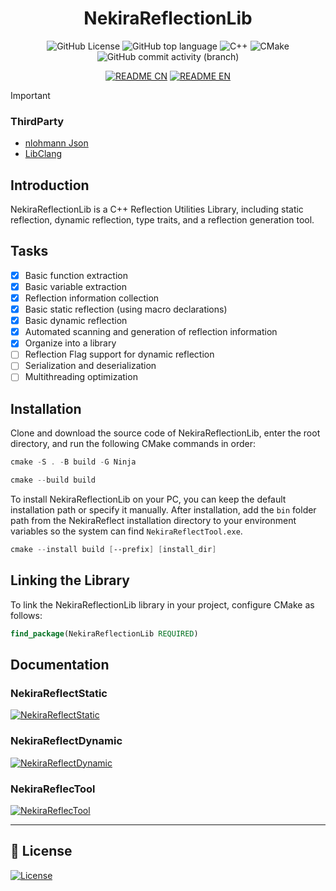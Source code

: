 <h1 align="center">
    <b>NekiraReflectionLib</b>
</h1>

<div align="center">

<img alt="GitHub License"
src="https://img.shields.io/github/license/TokiraNeo/NekiraReflect?style=flat-square&labelColor=363a4f&color=b7bdf8">
<img alt="GitHub top language"
src="https://img.shields.io/github/languages/top/TokiraNeo/NekiraReflect?style=flat-square&labelColor=363a4f&color=b7bdf8">
<img alt="C++" 
src="https://img.shields.io/badge/C%2B%2B-%3E%3D20-b7bdf8?style=flat-square&logo=cplusplus&labelColor=363a4f&color=b7bdf8">
<img alt="CMake" 
src="https://img.shields.io/badge/CMake-%3E%3D3.20-b7bdf8?style=flat-square&logo=cmake&labelColor=363a4f&color=b7bdf8">
<img alt="GitHub commit activity (branch)" 
src="https://img.shields.io/github/commit-activity/m/TokiraNeo/NekiraReflect/main?style=flat-square&logo=github&labelColor=363a4f&color=b7bdf8">

</div>

<div align="center">

[![README CN](https://img.shields.io/badge/README-%E4%B8%AD%E6%96%87-D8E0F8?style=for-the-badge&labelColor=363a4f&color=b7bdf8)](/Documents/README/README.CN.MD)
[![README EN](https://img.shields.io/badge/README-EN-D8E0F8?style=for-the-badge&labelColor=363a4f&color=b7bdf8)](/Documents/README/README.EN.MD)

</div>

> [!Important]
>
> ### ThirdParty
>
> - [nlohmann Json](https://github.com/nlohmann/json)
> - [LibClang](https://github.com/llvm/llvm-project)

## Introduction

NekiraReflectionLib is a C++ Reflection Utilities Library, including static reflection, dynamic reflection, type traits, and a reflection generation tool.

## Tasks

- [x] Basic function extraction
- [x] Basic variable extraction
- [x] Reflection information collection
- [x] Basic static reflection (using macro declarations)
- [x] Basic dynamic reflection
- [x] Automated scanning and generation of reflection information
- [x] Organize into a library
- [ ] Reflection Flag support for dynamic reflection
- [ ] Serialization and deserialization
- [ ] Multithreading optimization

## Installation

Clone and download the source code of NekiraReflectionLib, enter the root directory, and run the following CMake commands in order:

```powershell
cmake -S . -B build -G Ninja
```

```powershell
cmake --build build
```

To install NekiraReflectionLib on your PC, you can keep the default installation path or specify it manually. After installation, add the `bin` folder path from the NekiraReflect installation directory to your environment variables so the system can find `NekiraReflectTool.exe`.

```powershell
cmake --install build [--prefix] [install_dir]
```

## Linking the Library

To link the NekiraReflectionLib library in your project, configure CMake as follows:

```cmake
find_package(NekiraReflectionLib REQUIRED)
```

## Documentation

### NekiraReflectStatic

[![NekiraReflectStatic](https://img.shields.io/badge/Doc-NekiraReflectStatic-BFCCF2?style=for-the-badge&labelColor=363a4f&color=b7bdf8)](/Documents/NekiraReflectStatic/NekiraReflectStatic.EN.MD)

### NekiraReflectDynamic

[![NekiraReflectDynamic](https://img.shields.io/badge/Doc-NekiraReflectDynamic-BFCCF2?style=for-the-badge&labelColor=363a4f&color=b7bdf8)](/Documents/NekiraReflectDynamic/NekiraReflectDynamic.EN.MD)

### NekiraReflecTool

[![NekiraReflecTool](https://img.shields.io/badge/Doc-NekiraReflectTool-BFCCF2?style=for-the-badge&labelColor=363a4f&color=b7bdf8)](/Documents/NekiraReflectTool/NekiraReflectTool.EN.MD)

---

## 📜 License

[![License](https://img.shields.io/badge/License-MIT-38E575?style=for-the-badge)](/LICENSE)
